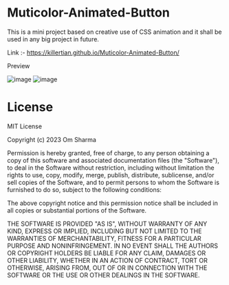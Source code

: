 # Muticolor-Animated-Button

This is a mini project based on creative use of CSS animation and it shall be used in any big project in future.

Link :- https://killertian.github.io/Muticolor-Animated-Button/

Preview

![image](https://user-images.githubusercontent.com/77867638/204599254-a9f7c522-27f9-4e52-ba38-44704a79d2b2.png)
![image](https://user-images.githubusercontent.com/77867638/204599329-5553799e-43ce-48cd-b02e-881d5e63ce2c.png)

# License

MIT License

Copyright (c) 2023 Om Sharma

Permission is hereby granted, free of charge, to any person obtaining a copy of this software and associated documentation files (the "Software"), to deal in the Software without restriction, including without limitation the rights to use, copy, modify, merge, publish, distribute, sublicense, and/or sell copies of the Software, and to permit persons to whom the Software is furnished to do so, subject to the following conditions:

The above copyright notice and this permission notice shall be included in all copies or substantial portions of the Software.

THE SOFTWARE IS PROVIDED "AS IS", WITHOUT WARRANTY OF ANY KIND, EXPRESS OR IMPLIED, INCLUDING BUT NOT LIMITED TO THE WARRANTIES OF MERCHANTABILITY, FITNESS FOR A PARTICULAR PURPOSE AND NONINFRINGEMENT. IN NO EVENT SHALL THE AUTHORS OR COPYRIGHT HOLDERS BE LIABLE FOR ANY CLAIM, DAMAGES OR OTHER LIABILITY, WHETHER IN AN ACTION OF CONTRACT, TORT OR OTHERWISE, ARISING FROM, OUT OF OR IN CONNECTION WITH THE SOFTWARE OR THE USE OR OTHER DEALINGS IN THE SOFTWARE.
